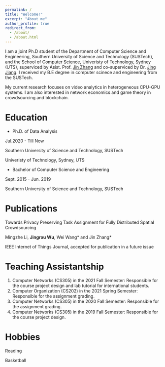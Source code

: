 ```yaml
---
permalink: /
title: "Welcome!"
excerpt: "About me"
author_profile: true
redirect_from: 
  - /about/
  - /about.html
---
```


I am a joint Ph.D student of the Department of Computer Science and Engineering, Southern University of Science and Technology (SUSTech), and the School of Computer Science, Univeristy of Technology, Sydney (UTS), superviced by Asist. Prof. [Jin Zhang](https://faculty.sustech.edu.cn/zhangj4/) and co-superviced by Dr. [Jing Jiang](https://profiles.uts.edu.au/Jing.Jiang/about). I received my B.E degree in computer scinece and engineering from the SUSTech.

My current research focuses on video analytics in heterogeneous CPU-GPU systems. I am also interested in network economics and game theory in crowdsourcing and blockchain.

Education
======
- Ph.D. of Data Analysis 

Jul.2020 - Till Now

Southern University of Science and Technology, SUSTech

Univeristy of Technology, Sydney, UTS


- Bachelor of Computer Science and Engineering

Sept. 2015 - Jun. 2019

Southern University of Science and Technology, SUSTech

Publications
======
Towards Privacy Preserving Task Assignment for Fully Distributed Spatial Crowdsourcing

Mingzhe Li, **Jingrou Wu**, Wei Wang* and Jin Zhang*

IEEE Internet of Things Journal, accepted for publication in a future issue

Teaching Assistantship
======
1. Computer Networks (CS305) in the 2021 Fall Semester: Responsible for the course project design and lab tutorial for international students.
2. Computer Organization (CS202) in the 2021 Spring Semester: Responsible for the assignment grading.
3. Computer Networks (CS305) in the 2020 Fall Semester: Responsible for the assignment grading.
4. Computer Networks (CS305) in the 2019 Fall Semester: Responsible for the course project design.

Hobbies
======
Reading

Basketball
